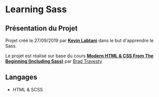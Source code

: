 # Learning Sass

## Présentation du Projet

Projet créé le 27/09/2019 par [**Kevin Labtani**](https://github.com/kevin-labtani) dans le but d'apprendre le Sass.

Le projet est réalisé sur base du cours [**Modern HTML & CSS From The Beginning (Including Sass)**](https://www.udemy.com/course/modern-html-css-from-the-beginning/) par [Brad Travesty](https://www.traversymedia.com/)

## Langages

- HTML & SCSS
